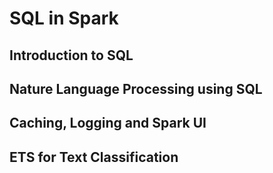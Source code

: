 # SQL in Spark

## Introduction to SQL

## Nature Language Processing using SQL

## Caching, Logging and Spark UI

## ETS for Text Classification
